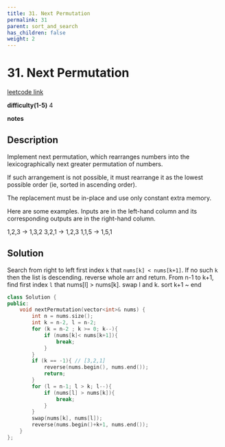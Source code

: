 ```yaml
---
title: 31. Next Permutation
permalink: 31
parent: sort_and_search
has_children: false
weight: 2
---
```

# 31. Next Permutation
[leetcode link](https://leetcode.com/problems/next-permutation/)

**difficulty(1-5)** 
4

**notes**   


## Description
Implement next permutation, which rearranges numbers into the lexicographically next greater permutation of numbers.

If such arrangement is not possible, it must rearrange it as the lowest possible order (ie, sorted in ascending order).

The replacement must be in-place and use only constant extra memory.

Here are some examples. Inputs are in the left-hand column and its corresponding outputs are in the right-hand column.

1,2,3 → 1,3,2
3,2,1 → 1,2,3
1,1,5 → 1,5,1

## Solution
Search from right to left first index `k` that `nums[k] < nums[k+1]`. 
If no such `k` then the list is descending. reverse whole arr and return.
From n-1 to k+1, find first index `l` that nums[l] > nums[k]. swap l and k. sort k+1 ~ end

```c++
class Solution {
public:
    void nextPermutation(vector<int>& nums) {
        int n = nums.size();
        int k = n-2, l = n-2;
        for (k = n-2 ; k >= 0; k--){
            if (nums[k]< nums[k+1]){
                break;
            }
        }
        if (k == -1){ // [3,2,1]
            reverse(nums.begin(), nums.end());
            return;
        }
        for (l = n-1; l > k; l--){
            if (nums[l] > nums[k]){
                break;
            }
        }
        swap(nums[k], nums[l]);
        reverse(nums.begin()+k+1, nums.end());
    }
};
```


<!-- 
Default label
{: .label }

Blue label
{: .label .label-blue }

Stable
{: .label .label-green }

New release
{: .label .label-purple }

Coming soon
{: .label .label-yellow }

Deprecated
{: .label .label-red } -->
